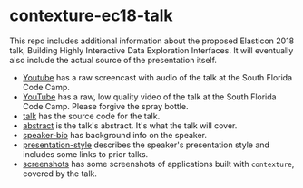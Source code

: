 # contexture-ec18-talk

This repo includes additional information about the proposed Elasticon 2018 talk, Building Highly Interactive Data Exploration Interfaces. It will eventually also include the actual source of the presentation itself.

- [Youtube](https://youtu.be/ZsXVcHWZwWI) has a raw screencast with audio of the talk at the South Florida Code Camp.
- [YouTube](https://youtu.be/H1i0SdKLHWc) has a raw, low quality video of the talk at the South Florida Code Camp. Please forgive the spray bottle.
- [talk](/talk) has the source code for the talk.
- [abstract](/abstract.md) is the talk's abstract. It's what the talk will cover.
- [speaker-bio](/speaker-bio.md) has background info on the speaker.
- [presentation-style](/presentation-style.md) describes the speaker's presentation style and includes some links to prior talks.
- [screenshots](/screenshots/README.md) has some screenshots of applications built with `contexture`, covered by the talk.
